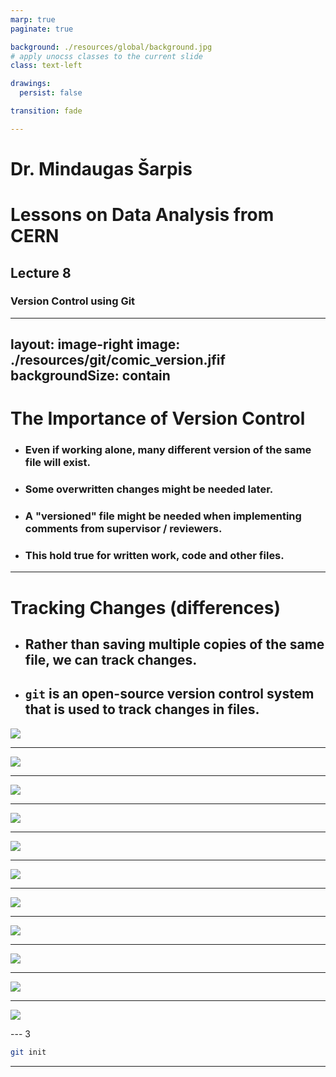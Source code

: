 ```yaml
---
marp: true
paginate: true

background: ./resources/global/background.jpg
# apply unocss classes to the current slide
class: text-left

drawings:
  persist: false

transition: fade

---
```


# Dr. Mindaugas Šarpis
# Lessons on **Data Analysis** from **CERN**

## Lecture 8

### **Version** Control using Git

---
layout: image-right
image: ./resources/git/comic_version.jfif
backgroundSize: contain
---

# The Importance of Version Control

- ### Even if working alone, many different version of the same file will exist. 
- ### Some overwritten changes might be needed later.
- ### A "versioned" file might be needed when implementing comments from supervisor / reviewers. 
- ### This hold true for written work, code and other files. 

---

# Tracking Changes (differences)  

- ## Rather than saving multiple copies of the same file, we can track changes.
- ## `git` is an open-source version control system that is used to track changes in files.

![](./resources/git/play-changes.svg)

---

![](./resources/git/conflict.svg)

---

![](./resources/git/git_staging.svg)

---

![](./resources/git/git-committing.svg)

---

![](./resources/git/git-freshly-made-github-repo.svg)

---

![](./resources/git/git-restore.svg)

---

![](./resources/git/git-staging-area.svg)

---

![](./resources/git/github-collaboration.svg)

---

![](./resources/git/github-repo-after-first-push.svg)

---

![](./resources/git/merge.svg)

---

![](./resources/git/versions.svg)

--- 3

```bash
git init
```

---